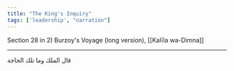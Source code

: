 ```yaml
---
title: "The King's Inquiry"
tags: ['leadership', "narration"]
---
```


 Section 28 in 2) Burzoy's Voyage (long version), [[Kalīla wa-Dimna]]

---
قال الملك وما تلك الحاجة
